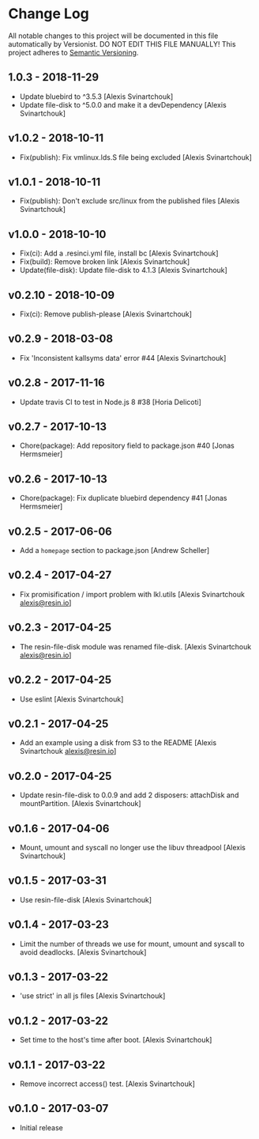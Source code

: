 # Change Log

All notable changes to this project will be documented in this file
automatically by Versionist. DO NOT EDIT THIS FILE MANUALLY!
This project adheres to [Semantic Versioning](http://semver.org/).

## 1.0.3 - 2018-11-29

* Update bluebird to ^3.5.3 [Alexis Svinartchouk]
* Update file-disk to ^5.0.0 and make it a devDependency [Alexis Svinartchouk]

## v1.0.2 - 2018-10-11

* Fix(publish): Fix vmlinux.lds.S file being excluded [Alexis Svinartchouk]

## v1.0.1 - 2018-10-11

* Fix(publish): Don't exclude src/linux from the published files [Alexis Svinartchouk]

## v1.0.0 - 2018-10-10

* Fix(ci): Add a .resinci.yml file, install bc [Alexis Svinartchouk]
* Fix(build): Remove broken link [Alexis Svinartchouk]
* Update(file-disk): Update file-disk to 4.1.3 [Alexis Svinartchouk]

## v0.2.10 - 2018-10-09

* Fix(ci): Remove publish-please [Alexis Svinartchouk]

## v0.2.9 - 2018-03-08

* Fix 'Inconsistent kallsyms data' error #44 [Alexis Svinartchouk]

## v0.2.8 - 2017-11-16

* Update travis CI to test in Node.js 8 #38 [Horia Delicoti]

## v0.2.7 - 2017-10-13

* Chore(package): Add repository field to package.json #40 [Jonas Hermsmeier]

## v0.2.6 - 2017-10-13

* Chore(package): Fix duplicate bluebird dependency #41 [Jonas Hermsmeier]

## v0.2.5 - 2017-06-06

* Add a `homepage` section to package.json [Andrew Scheller]

## v0.2.4 - 2017-04-27

* Fix promisification / import problem with lkl.utils [Alexis Svinartchouk alexis@resin.io]

## v0.2.3 - 2017-04-25

* The resin-file-disk module was renamed file-disk. [Alexis Svinartchouk alexis@resin.io]

## v0.2.2 - 2017-04-25

* Use eslint [Alexis Svinartchouk]

## v0.2.1 - 2017-04-25

* Add an example using a disk from S3 to the README [Alexis Svinartchouk alexis@resin.io]

## v0.2.0 - 2017-04-25

* Update resin-file-disk to 0.0.9 and add 2 disposers: attachDisk and mountPartition. [Alexis Svinartchouk]

## v0.1.6 - 2017-04-06

* Mount, umount and syscall no longer use the libuv threadpool [Alexis Svinartchouk]

## v0.1.5 - 2017-03-31

* Use resin-file-disk [Alexis Svinartchouk]

## v0.1.4 - 2017-03-23

* Limit the number of threads we use for mount, umount and syscall to avoid deadlocks. [Alexis Svinartchouk]

## v0.1.3 - 2017-03-22

* 'use strict' in all js files [Alexis Svinartchouk]

## v0.1.2 - 2017-03-22

* Set time to the host's time after boot. [Alexis Svinartchouk]

## v0.1.1 - 2017-03-22

* Remove incorrect access() test. [Alexis Svinartchouk]

## v0.1.0 - 2017-03-07

* Initial release
